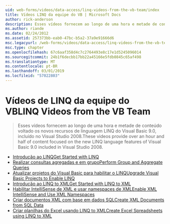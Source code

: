 ```yaml
---
uid: web-forms/videos/data-access/linq-videos-from-the-vb-team/index
title: Vídeos LINQ da equipe do VB | Microsoft Docs
author: rick-anderson
description: Esses vídeos fornecem ao longo de uma hora e metade de conteúdo voltado os novos recursos de linguagem LINQ do Visual Basic 9.0, incluído no Visual Studio 2008.
ms.author: riande
ms.date: 02/24/2012
ms.assetid: 257373bb-eab0-47bc-b5a2-37a9e91666d6
msc.legacyurl: /web-forms/videos/data-access/linq-videos-from-the-vb-team
msc.type: chapter
ms.openlocfilehash: 67c6aaf358d4c7c2764493e8c17e1d5245096014
ms.sourcegitcommit: 24b1f6decbb17bb22a45166e5fdb0845c65af498
ms.translationtype: MT
ms.contentlocale: pt-BR
ms.lasthandoff: 03/01/2019
ms.locfileid: "57022803"
---
```

<a name="linq-videos-from-the-vb-team"></a><span data-ttu-id="eac65-103">Vídeos de LINQ da equipe do VB</span><span class="sxs-lookup"><span data-stu-id="eac65-103">LINQ Videos from the VB Team</span></span>
====================
> <span data-ttu-id="eac65-104">Esses vídeos fornecem ao longo de uma hora e metade de conteúdo voltado os novos recursos de linguagem LINQ do Visual Basic 9.0, incluído no Visual Studio 2008.</span><span class="sxs-lookup"><span data-stu-id="eac65-104">These videos provide over an hour and half of content focused on the new LINQ language features of Visual Basic 9.0 included in Visual Studio 2008.</span></span>


- [<span data-ttu-id="eac65-105">Introdução ao LINQ</span><span class="sxs-lookup"><span data-stu-id="eac65-105">Get Started with LINQ</span></span>](how-do-i-get-started-with-linq.md)
- [<span data-ttu-id="eac65-106">Realizar consultas agregadas e em grupo</span><span class="sxs-lookup"><span data-stu-id="eac65-106">Perform Group and Aggregate Queries</span></span>](how-do-i-perform-group-and-aggregate-queries.md)
- [<span data-ttu-id="eac65-107">Atualizar projetos do Visual Basic para habilitar o LINQ</span><span class="sxs-lookup"><span data-stu-id="eac65-107">Upgrade Visual Basic Projects to Enable LINQ</span></span>](how-do-i-upgrade-visual-basic-projects-to-enable-linq.md)
- [<span data-ttu-id="eac65-108">Introdução ao LINQ to XML</span><span class="sxs-lookup"><span data-stu-id="eac65-108">Get Started with LINQ to XML</span></span>](how-do-i-get-started-with-linq-to-xml.md)
- [<span data-ttu-id="eac65-109">Habilitar IntelliSense de XML e usar namespaces de XML</span><span class="sxs-lookup"><span data-stu-id="eac65-109">Enable XML IntelliSense and Use XML Namespaces</span></span>](how-do-i-enable-xml-intellisense-and-use-xml-namespaces.md)
- [<span data-ttu-id="eac65-110">Criar documentos XML com base em dados SQL</span><span class="sxs-lookup"><span data-stu-id="eac65-110">Create XML Documents from SQL Data</span></span>](how-do-i-create-xml-documents-from-sql-data.md)
- [<span data-ttu-id="eac65-111">Criar planilhas do Excel usando LINQ to XML</span><span class="sxs-lookup"><span data-stu-id="eac65-111">Create Excel Spreadsheets using LINQ to XML</span></span>](how-do-i-create-excel-spreadsheets-using-linq-to-xml.md)
